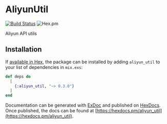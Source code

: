 # AliyunUtil

[![Build Status](https://semaphoreci.com/api/v1/ug0/aliyun_util/branches/master/shields_badge.svg)](https://semaphoreci.com/ug0/aliyun_util)
![Hex.pm](https://img.shields.io/hexpm/v/aliyun_util.svg)


Aliyun API utils

## Installation

If [available in Hex](https://hex.pm/docs/publish), the package can be installed
by adding `aliyun_util` to your list of dependencies in `mix.exs`:

```elixir
def deps do
  [
    {:aliyun_util, "~> 0.3.0"}
  ]
end
```

Documentation can be generated with [ExDoc](https://github.com/elixir-lang/ex_doc)
and published on [HexDocs](https://hexdocs.pm). Once published, the docs can
be found at [https://hexdocs.pm/aliyun_util](https://hexdocs.pm/aliyun_util).

